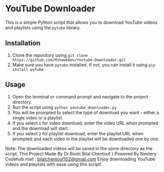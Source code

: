 # YouTube Downloader

This is a simple Python script that allows you to download YouTube videos and playlists using the `pytube` library.

## Installation

1. Clone the repository using `git clone https://github.com/MihawkDev/Youtube-Downloader.git`
2. Make sure you have `pytube` installed. If not, you can install it using `pip install pytube`

## Usage

1. Open the terminal or command prompt and navigate to the project directory.
2. Run the script using `python youtube_downloader.py`
3. You will be prompted to select the type of download you want - either a single video or a playlist.
4. If you select `1` for video download, enter the video URL when prompted and the download will start.
5. If you select `2` for playlist download, enter the playlist URL when prompted and each video in the playlist will be downloaded one by one.

Note: The downloaded videos will be saved in the same directory as the script.
This Project Made By Dr.Root( Bilal Chentouf ) 
Powered By Nextery Codehub
mail : bilalchentouf102@gmail.com
Enjoy downloading YouTube videos and playlists with ease using this script!
